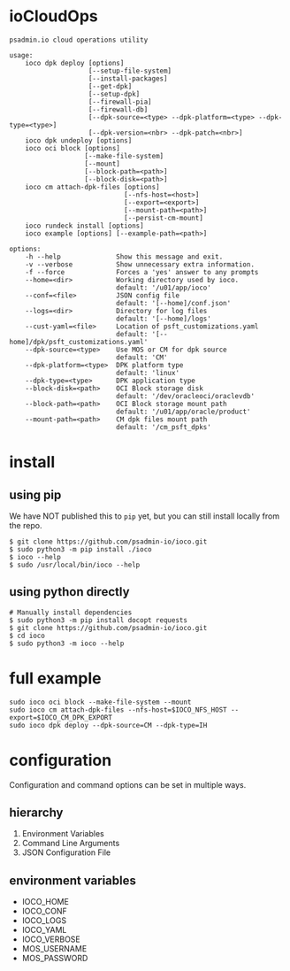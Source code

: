 # ioCloudOps
```
psadmin.io cloud operations utility

usage:
    ioco dpk deploy [options]
                    [--setup-file-system]
                    [--install-packages]
                    [--get-dpk]
                    [--setup-dpk]
                    [--firewall-pia]
                    [--firewall-db]
                    [--dpk-source=<type> --dpk-platform=<type> --dpk-type=<type>]
                    [--dpk-version=<nbr> --dpk-patch=<nbr>]
    ioco dpk undeploy [options]
    ioco oci block [options]
                   [--make-file-system]
                   [--mount]
                   [--block-path=<path>]
                   [--block-disk=<path>]
    ioco cm attach-dpk-files [options]
                             [--nfs-host=<host>]
                             [--export=<export>]
                             [--mount-path=<path>]
                             [--persist-cm-mount]
    ioco rundeck install [options]
    ioco example [options] [--example-path=<path>]

options:
    -h --help              Show this message and exit.
    -v --verbose           Show unnecessary extra information.
    -f --force             Forces a 'yes' answer to any prompts
    --home=<dir>           Working directory used by ioco.
                           default: '/u01/app/ioco'
    --conf=<file>          JSON config file
                           default: '[--home]/conf.json'
    --logs=<dir>           Directory for log files
                           default: '[--home]/logs'
    --cust-yaml=<file>     Location of psft_customizations.yaml
                           default: '[--home]/dpk/psft_customizations.yaml'
    --dpk-source=<type>    Use MOS or CM for dpk source
                           default: 'CM'
    --dpk-platform=<type>  DPK platform type
                           default: 'linux'
    --dpk-type=<type>      DPK application type
    --block-disk=<path>    OCI Block storage disk
                           default: '/dev/oracleoci/oraclevdb'
    --block-path=<path>    OCI Block storage mount path
                           default: '/u01/app/oracle/product'
    --mount-path=<path>    CM dpk files mount path
                           default: '/cm_psft_dpks'
```

# install 
## using pip
We have NOT published this to `pip` yet, but you can still install locally from the repo.
```
$ git clone https://github.com/psadmin-io/ioco.git
$ sudo python3 -m pip install ./ioco
$ ioco --help
$ sudo /usr/local/bin/ioco --help
```

## using python directly
```
# Manually install dependencies 
$ sudo python3 -m pip install docopt requests
$ git clone https://github.com/psadmin-io/ioco.git
$ cd ioco
$ sudo python3 -m ioco --help
```

# full example
```
sudo ioco oci block --make-file-system --mount
sudo ioco cm attach-dpk-files --nfs-host=$IOCO_NFS_HOST --export=$IOCO_CM_DPK_EXPORT
sudo ioco dpk deploy --dpk-source=CM --dpk-type=IH
```

# configuration

Configuration and command options can be set in multiple ways.

## hierarchy

1. Environment Variables
1. Command Line Arguments
1. JSON Configuration File

## environment variables

* IOCO_HOME
* IOCO_CONF
* IOCO_LOGS
* IOCO_YAML
* IOCO_VERBOSE
* MOS_USERNAME
* MOS_PASSWORD

